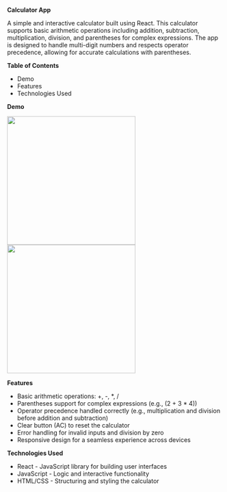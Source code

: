 **Calculator App**

A simple and interactive calculator built using React. This calculator supports basic arithmetic operations including addition, subtraction, multiplication, division, and parentheses for complex expressions. The app is designed to handle multi-digit numbers and respects operator precedence, allowing for accurate calculations with parentheses.


**Table of Contents**

- Demo
- Features
- Technologies Used


**Demo**

<img src="https://github.com/user-attachments/assets/3e0abf56-65b8-4f32-b9c0-d9d26793402a" width="300" height="300">
<img src="https://github.com/user-attachments/assets/4ceb44c4-48fd-4008-9f2f-73e52fd36327" width="300" height="300">


**Features**

- Basic arithmetic operations: +, -, *, /
- Parentheses support for complex expressions (e.g., (2 + 3 * 4))
- Operator precedence handled correctly (e.g., multiplication and division before addition and subtraction)
- Clear button (AC) to reset the calculator
- Error handling for invalid inputs and division by zero
- Responsive design for a seamless experience across devices


**Technologies Used**

- React - JavaScript library for building user interfaces
- JavaScript - Logic and interactive functionality
- HTML/CSS - Structuring and styling the calculator
